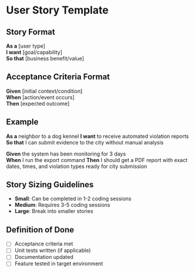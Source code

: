 # User Story Template

## Story Format
**As a** [user type]  
**I want** [goal/capability]  
**So that** [business benefit/value]

## Acceptance Criteria Format
**Given** [initial context/condition]  
**When** [action/event occurs]  
**Then** [expected outcome]

## Example
**As a** neighbor to a dog kennel
**I want** to receive automated violation reports  
**So that** I can submit evidence to the city without manual analysis  

**Given** the system has been monitoring for 3 days  
**When** I run the export command
**Then** I should get a PDF report with exact dates, times, and violation types ready for city submission

## Story Sizing Guidelines
- **Small**: Can be completed in 1-2 coding sessions
- **Medium**: Requires 3-5 coding sessions
- **Large**: Break into smaller stories

## Definition of Done
- [ ] Acceptance criteria met
- [ ] Unit tests written (if applicable)
- [ ] Documentation updated
- [ ] Feature tested in target environment